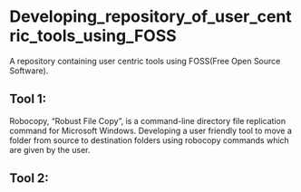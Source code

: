 # Developing_repository_of_user_centric_tools_using_FOSS

A repository containing user centric tools using FOSS(Free Open Source Software).

## Tool 1:

Robocopy, “Robust File Copy”, is a command-line directory file replication command for Microsoft Windows. 
Developing a user friendly tool to move a folder from source to destination folders using robocopy commands which are given by the user.

## Tool 2:


